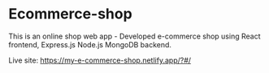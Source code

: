 # Ecommerce-shop
This is an online shop web app - 
Developed e-commerce shop using React frontend, Express.js Node.js MongoDB backend.

Live site: https://my-e-commerce-shop.netlify.app/?#/
